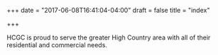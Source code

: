 +++
date = "2017-06-08T16:41:04-04:00"
draft = false
title = "index"

+++

HCGC is proud to serve the greater High Country area with all of their residential and commercial needs.
